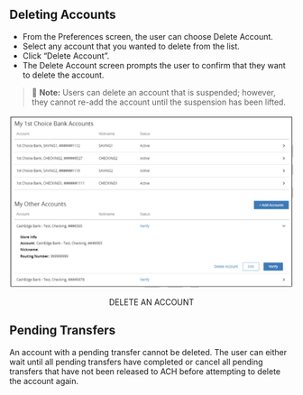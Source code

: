 ## Deleting Accounts 


<div class="card-body">
<ul>
<li>From the Preferences screen, the user can choose Delete Account.</li>
<li>Select any account that you wanted to delete from the list. </li>
<li>Click “Delete Account”.</li>
<li>The Delete Account screen prompts the user to confirm that they want to delete the account.</li>
</ul>
</div>


<!-- theme: info -->

> :memo: **Note:** Users can delete an account that is suspended; however, they cannot re-add the account until the suspension has been lifted.

<center>

![Image](../../assets/images/Delete_An_Account.png) <br />

DELETE AN ACCOUNT

</center>

## Pending Transfers 

An account with a pending transfer cannot be deleted. The user can either wait until all pending 
transfers have completed or cancel all pending transfers that have not been released to ACH before 
attempting to delete the account again. 





